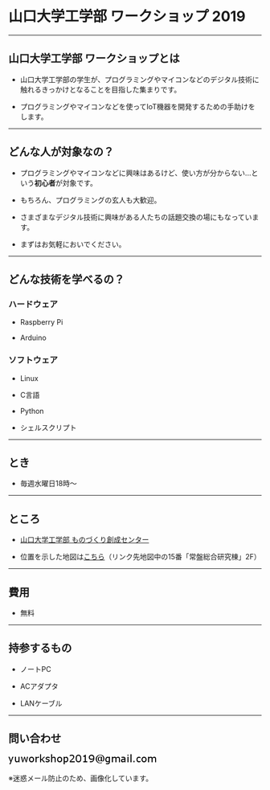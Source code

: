 # 山口大学工学部 ワークショップ 2019


---

## 山口大学工学部 ワークショップとは

- 山口大学工学部の学生が、プログラミングやマイコンなどのデジタル技術に触れるきっかけとなることを目指した集まりです。

- プログラミングやマイコンなどを使ってIoT機器を開発するための手助けをします。

---

## どんな人が対象なの？

- プログラミングやマイコンなどに興味はあるけど、使い方が分からない...という**初心者**が対象です。

- もちろん、プログラミングの玄人も大歓迎。

- さまざまなデジタル技術に興味がある人たちの話題交換の場にもなっています。

- まずはお気軽においでください。

---

## どんな技術を学べるの？

### ハードウェア

- Raspberry Pi

- Arduino


### ソフトウェア

- Linux

- C言語

- Python

- シェルスクリプト

---

## とき

- 毎週水曜日18時～

---

## ところ

- [山口大学工学部 ものづくり創成センター](http://www.mono.eng.yamaguchi-u.ac.jp/)

- 位置を示した地図は[こちら](http://www.yamaguchi-u.ac.jp/info/13/70.html)（リンク先地図中の15番「常盤総合研究棟」2F）

---

## 費用

- 無料

---

## 持参するもの

- ノートPC

- ACアダプタ

- LANケーブル

---

## 問い合わせ

![mail_address](mail_address.png)

※迷惑メール防止のため、画像化しています。


